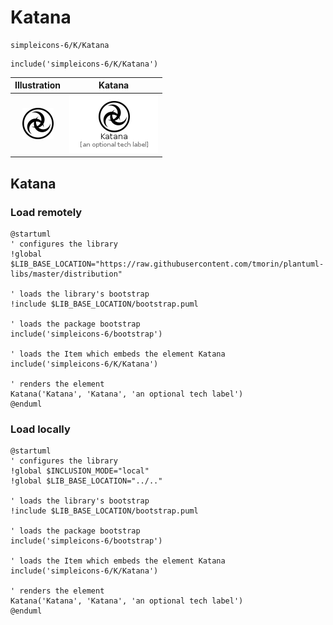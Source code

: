 # Katana


```text
simpleicons-6/K/Katana
```

```text
include('simpleicons-6/K/Katana')
```



| Illustration | Katana |
| :---: | :---: |
| ![illustration for Illustration](../../simpleicons-6/K/Katana.png) | ![illustration for Katana](../../simpleicons-6/K/Katana.Local.png) |




## Katana

### Load remotely
```plantuml
@startuml
' configures the library
!global $LIB_BASE_LOCATION="https://raw.githubusercontent.com/tmorin/plantuml-libs/master/distribution"

' loads the library's bootstrap
!include $LIB_BASE_LOCATION/bootstrap.puml

' loads the package bootstrap
include('simpleicons-6/bootstrap')

' loads the Item which embeds the element Katana
include('simpleicons-6/K/Katana')

' renders the element
Katana('Katana', 'Katana', 'an optional tech label')
@enduml
```

### Load locally
```plantuml
@startuml
' configures the library
!global $INCLUSION_MODE="local"
!global $LIB_BASE_LOCATION="../.."

' loads the library's bootstrap
!include $LIB_BASE_LOCATION/bootstrap.puml

' loads the package bootstrap
include('simpleicons-6/bootstrap')

' loads the Item which embeds the element Katana
include('simpleicons-6/K/Katana')

' renders the element
Katana('Katana', 'Katana', 'an optional tech label')
@enduml
```

